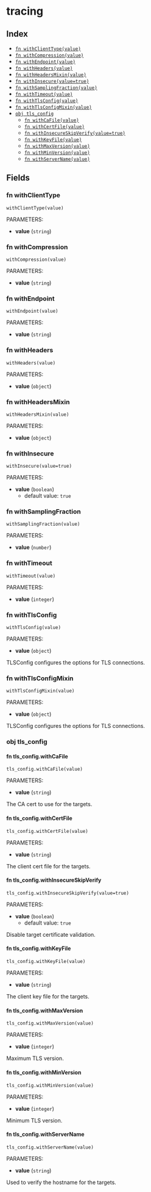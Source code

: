 # tracing



## Index

* [`fn withClientType(value)`](#fn-withclienttype)
* [`fn withCompression(value)`](#fn-withcompression)
* [`fn withEndpoint(value)`](#fn-withendpoint)
* [`fn withHeaders(value)`](#fn-withheaders)
* [`fn withHeadersMixin(value)`](#fn-withheadersmixin)
* [`fn withInsecure(value=true)`](#fn-withinsecure)
* [`fn withSamplingFraction(value)`](#fn-withsamplingfraction)
* [`fn withTimeout(value)`](#fn-withtimeout)
* [`fn withTlsConfig(value)`](#fn-withtlsconfig)
* [`fn withTlsConfigMixin(value)`](#fn-withtlsconfigmixin)
* [`obj tls_config`](#obj-tls_config)
  * [`fn withCaFile(value)`](#fn-tls_configwithcafile)
  * [`fn withCertFile(value)`](#fn-tls_configwithcertfile)
  * [`fn withInsecureSkipVerify(value=true)`](#fn-tls_configwithinsecureskipverify)
  * [`fn withKeyFile(value)`](#fn-tls_configwithkeyfile)
  * [`fn withMaxVersion(value)`](#fn-tls_configwithmaxversion)
  * [`fn withMinVersion(value)`](#fn-tls_configwithminversion)
  * [`fn withServerName(value)`](#fn-tls_configwithservername)

## Fields

### fn withClientType

```jsonnet
withClientType(value)
```

PARAMETERS:

* **value** (`string`)


### fn withCompression

```jsonnet
withCompression(value)
```

PARAMETERS:

* **value** (`string`)


### fn withEndpoint

```jsonnet
withEndpoint(value)
```

PARAMETERS:

* **value** (`string`)


### fn withHeaders

```jsonnet
withHeaders(value)
```

PARAMETERS:

* **value** (`object`)


### fn withHeadersMixin

```jsonnet
withHeadersMixin(value)
```

PARAMETERS:

* **value** (`object`)


### fn withInsecure

```jsonnet
withInsecure(value=true)
```

PARAMETERS:

* **value** (`boolean`)
   - default value: `true`


### fn withSamplingFraction

```jsonnet
withSamplingFraction(value)
```

PARAMETERS:

* **value** (`number`)


### fn withTimeout

```jsonnet
withTimeout(value)
```

PARAMETERS:

* **value** (`integer`)


### fn withTlsConfig

```jsonnet
withTlsConfig(value)
```

PARAMETERS:

* **value** (`object`)

TLSConfig configures the options for TLS connections.
### fn withTlsConfigMixin

```jsonnet
withTlsConfigMixin(value)
```

PARAMETERS:

* **value** (`object`)

TLSConfig configures the options for TLS connections.
### obj tls_config


#### fn tls_config.withCaFile

```jsonnet
tls_config.withCaFile(value)
```

PARAMETERS:

* **value** (`string`)

The CA cert to use for the targets.
#### fn tls_config.withCertFile

```jsonnet
tls_config.withCertFile(value)
```

PARAMETERS:

* **value** (`string`)

The client cert file for the targets.
#### fn tls_config.withInsecureSkipVerify

```jsonnet
tls_config.withInsecureSkipVerify(value=true)
```

PARAMETERS:

* **value** (`boolean`)
   - default value: `true`

Disable target certificate validation.
#### fn tls_config.withKeyFile

```jsonnet
tls_config.withKeyFile(value)
```

PARAMETERS:

* **value** (`string`)

The client key file for the targets.
#### fn tls_config.withMaxVersion

```jsonnet
tls_config.withMaxVersion(value)
```

PARAMETERS:

* **value** (`integer`)

Maximum TLS version.
#### fn tls_config.withMinVersion

```jsonnet
tls_config.withMinVersion(value)
```

PARAMETERS:

* **value** (`integer`)

Minimum TLS version.
#### fn tls_config.withServerName

```jsonnet
tls_config.withServerName(value)
```

PARAMETERS:

* **value** (`string`)

Used to verify the hostname for the targets.